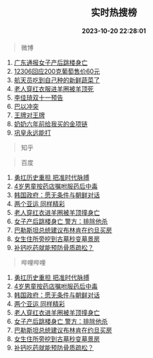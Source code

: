 <div align="center"><h2>实时热搜榜</h2><h4>2023-10-20 22:28:01</h4></div>

> 微博  

1. [广东通报女子产后跳楼身亡](https://s.weibo.com/weibo?q=%23%E5%B9%BF%E4%B8%9C%E9%80%9A%E6%8A%A5%E5%A5%B3%E5%AD%90%E4%BA%A7%E5%90%8E%E8%B7%B3%E6%A5%BC%E8%BA%AB%E4%BA%A1%23&t=31&band_rank=1&Refer=top)<br />
2. [12306回应200克葡萄售价60元](https://s.weibo.com/weibo?q=%2312306%E5%9B%9E%E5%BA%94200%E5%85%8B%E8%91%A1%E8%90%84%E5%94%AE%E4%BB%B760%E5%85%83%23&t=31&band_rank=2&Refer=top)<br />
3. [航天员吃到自己种的新鲜蔬菜了](https://s.weibo.com/weibo?q=%23%E8%88%AA%E5%A4%A9%E5%91%98%E5%90%83%E5%88%B0%E8%87%AA%E5%B7%B1%E7%A7%8D%E7%9A%84%E6%96%B0%E9%B2%9C%E8%94%AC%E8%8F%9C%E4%BA%86%23&t=31&band_rank=3&Refer=top)<br />
4. [老人穿红衣服进羊圈被羊顶死](https://s.weibo.com/weibo?q=%23%E8%80%81%E4%BA%BA%E7%A9%BF%E7%BA%A2%E8%A1%A3%E6%9C%8D%E8%BF%9B%E7%BE%8A%E5%9C%88%E8%A2%AB%E7%BE%8A%E9%A1%B6%E6%AD%BB%23&t=31&band_rank=4&Refer=top)<br />
5. [李佳琦双十一预告](https://s.weibo.com/weibo?q=%E6%9D%8E%E4%BD%B3%E7%90%A6%E5%8F%8C%E5%8D%81%E4%B8%80%E9%A2%84%E5%91%8A&t=31&band_rank=5&Refer=top)<br />
6. [巴以冲突](https://s.weibo.com/weibo?q=%23%E5%B7%B4%E4%BB%A5%E5%86%B2%E7%AA%81%23&t=31&band_rank=6&Refer=top)<br />
7. [王牌对王牌](https://s.weibo.com/weibo?q=%E7%8E%8B%E7%89%8C%E5%AF%B9%E7%8E%8B%E7%89%8C&t=31&band_rank=7&Refer=top)<br />
8. [奶奶六年前给我买的金项链](https://s.weibo.com/weibo?q=%23%E5%A5%B6%E5%A5%B6%E5%85%AD%E5%B9%B4%E5%89%8D%E7%BB%99%E6%88%91%E4%B9%B0%E7%9A%84%E9%87%91%E9%A1%B9%E9%93%BE%23&t=31&band_rank=8&Refer=top)<br />
9. [巩皇永远能打](https://s.weibo.com/weibo?q=%23%E5%B7%A9%E7%9A%87%E6%B0%B8%E8%BF%9C%E8%83%BD%E6%89%93%23&t=31&band_rank=9&Refer=top)<br />

> 知乎  


> 百度  

1. [勇扛历史重担 把准时代脉搏](https://www.baidu.com/s?wd=%E5%8B%87%E6%89%9B%E5%8E%86%E5%8F%B2%E9%87%8D%E6%8B%85+%E6%8A%8A%E5%87%86%E6%97%B6%E4%BB%A3%E8%84%89%E6%90%8F&sa=fyb_news&rsv_dl=fyb_news)<br />
2. [4岁男童按药店嘱咐服药后中毒](https://www.baidu.com/s?wd=4%E5%B2%81%E7%94%B7%E7%AB%A5%E6%8C%89%E8%8D%AF%E5%BA%97%E5%98%B1%E5%92%90%E6%9C%8D%E8%8D%AF%E5%90%8E%E4%B8%AD%E6%AF%92&sa=fyb_news&rsv_dl=fyb_news)<br />
3. [韩国政府：愿无条件与朝鲜对话](https://www.baidu.com/s?wd=%E9%9F%A9%E5%9B%BD%E6%94%BF%E5%BA%9C%EF%BC%9A%E6%84%BF%E6%97%A0%E6%9D%A1%E4%BB%B6%E4%B8%8E%E6%9C%9D%E9%B2%9C%E5%AF%B9%E8%AF%9D&sa=fyb_news&rsv_dl=fyb_news)<br />
4. [两个亚运 同样精彩](https://www.baidu.com/s?wd=%E4%B8%A4%E4%B8%AA%E4%BA%9A%E8%BF%90+%E5%90%8C%E6%A0%B7%E7%B2%BE%E5%BD%A9&sa=fyb_news&rsv_dl=fyb_news)<br />
5. [老人穿红衣进羊圈被羊顶撞身亡](https://www.baidu.com/s?wd=%E8%80%81%E4%BA%BA%E7%A9%BF%E7%BA%A2%E8%A1%A3%E8%BF%9B%E7%BE%8A%E5%9C%88%E8%A2%AB%E7%BE%8A%E9%A1%B6%E6%92%9E%E8%BA%AB%E4%BA%A1&sa=fyb_news&rsv_dl=fyb_news)<br />
6. [女子产后跳楼身亡 警方：排除他杀](https://www.baidu.com/s?wd=%E5%A5%B3%E5%AD%90%E4%BA%A7%E5%90%8E%E8%B7%B3%E6%A5%BC%E8%BA%AB%E4%BA%A1+%E8%AD%A6%E6%96%B9%EF%BC%9A%E6%8E%92%E9%99%A4%E4%BB%96%E6%9D%80&sa=fyb_news&rsv_dl=fyb_news)<br />
7. [巴勒斯坦总统建议布林肯在约旦买房](https://www.baidu.com/s?wd=%E5%B7%B4%E5%8B%92%E6%96%AF%E5%9D%A6%E6%80%BB%E7%BB%9F%E5%BB%BA%E8%AE%AE%E5%B8%83%E6%9E%97%E8%82%AF%E5%9C%A8%E7%BA%A6%E6%97%A6%E4%B9%B0%E6%88%BF&sa=fyb_news&rsv_dl=fyb_news)<br />
8. [女生住所旁挖到古墓秒变墓景房](https://www.baidu.com/s?wd=%E5%A5%B3%E7%94%9F%E4%BD%8F%E6%89%80%E6%97%81%E6%8C%96%E5%88%B0%E5%8F%A4%E5%A2%93%E7%A7%92%E5%8F%98%E5%A2%93%E6%99%AF%E6%88%BF&sa=fyb_news&rsv_dl=fyb_news)<br />
9. [补钙吃药就能预防骨质疏松？](https://www.baidu.com/s?wd=%E8%A1%A5%E9%92%99%E5%90%83%E8%8D%AF%E5%B0%B1%E8%83%BD%E9%A2%84%E9%98%B2%E9%AA%A8%E8%B4%A8%E7%96%8F%E6%9D%BE%EF%BC%9F&sa=fyb_news&rsv_dl=fyb_news)<br />

> 哔哩哔哩  

1. [勇扛历史重担 把准时代脉搏](https://www.baidu.com/s?wd=%E5%8B%87%E6%89%9B%E5%8E%86%E5%8F%B2%E9%87%8D%E6%8B%85+%E6%8A%8A%E5%87%86%E6%97%B6%E4%BB%A3%E8%84%89%E6%90%8F&sa=fyb_news&rsv_dl=fyb_news)<br />
2. [4岁男童按药店嘱咐服药后中毒](https://www.baidu.com/s?wd=4%E5%B2%81%E7%94%B7%E7%AB%A5%E6%8C%89%E8%8D%AF%E5%BA%97%E5%98%B1%E5%92%90%E6%9C%8D%E8%8D%AF%E5%90%8E%E4%B8%AD%E6%AF%92&sa=fyb_news&rsv_dl=fyb_news)<br />
3. [韩国政府：愿无条件与朝鲜对话](https://www.baidu.com/s?wd=%E9%9F%A9%E5%9B%BD%E6%94%BF%E5%BA%9C%EF%BC%9A%E6%84%BF%E6%97%A0%E6%9D%A1%E4%BB%B6%E4%B8%8E%E6%9C%9D%E9%B2%9C%E5%AF%B9%E8%AF%9D&sa=fyb_news&rsv_dl=fyb_news)<br />
4. [两个亚运 同样精彩](https://www.baidu.com/s?wd=%E4%B8%A4%E4%B8%AA%E4%BA%9A%E8%BF%90+%E5%90%8C%E6%A0%B7%E7%B2%BE%E5%BD%A9&sa=fyb_news&rsv_dl=fyb_news)<br />
5. [老人穿红衣进羊圈被羊顶撞身亡](https://www.baidu.com/s?wd=%E8%80%81%E4%BA%BA%E7%A9%BF%E7%BA%A2%E8%A1%A3%E8%BF%9B%E7%BE%8A%E5%9C%88%E8%A2%AB%E7%BE%8A%E9%A1%B6%E6%92%9E%E8%BA%AB%E4%BA%A1&sa=fyb_news&rsv_dl=fyb_news)<br />
6. [女子产后跳楼身亡 警方：排除他杀](https://www.baidu.com/s?wd=%E5%A5%B3%E5%AD%90%E4%BA%A7%E5%90%8E%E8%B7%B3%E6%A5%BC%E8%BA%AB%E4%BA%A1+%E8%AD%A6%E6%96%B9%EF%BC%9A%E6%8E%92%E9%99%A4%E4%BB%96%E6%9D%80&sa=fyb_news&rsv_dl=fyb_news)<br />
7. [巴勒斯坦总统建议布林肯在约旦买房](https://www.baidu.com/s?wd=%E5%B7%B4%E5%8B%92%E6%96%AF%E5%9D%A6%E6%80%BB%E7%BB%9F%E5%BB%BA%E8%AE%AE%E5%B8%83%E6%9E%97%E8%82%AF%E5%9C%A8%E7%BA%A6%E6%97%A6%E4%B9%B0%E6%88%BF&sa=fyb_news&rsv_dl=fyb_news)<br />
8. [女生住所旁挖到古墓秒变墓景房](https://www.baidu.com/s?wd=%E5%A5%B3%E7%94%9F%E4%BD%8F%E6%89%80%E6%97%81%E6%8C%96%E5%88%B0%E5%8F%A4%E5%A2%93%E7%A7%92%E5%8F%98%E5%A2%93%E6%99%AF%E6%88%BF&sa=fyb_news&rsv_dl=fyb_news)<br />
9. [补钙吃药就能预防骨质疏松？](https://www.baidu.com/s?wd=%E8%A1%A5%E9%92%99%E5%90%83%E8%8D%AF%E5%B0%B1%E8%83%BD%E9%A2%84%E9%98%B2%E9%AA%A8%E8%B4%A8%E7%96%8F%E6%9D%BE%EF%BC%9F&sa=fyb_news&rsv_dl=fyb_news)<br />
